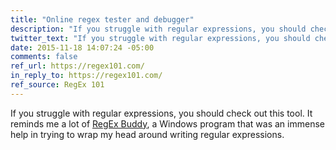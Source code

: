 ```yaml
---
title: "Online regex tester and debugger"
description: "If you struggle with regular expressions, you should check out this tool."
twitter_text: "If you struggle with regular expressions, you should check out this tool."
date: 2015-11-18 14:07:24 -05:00
comments: false
ref_url: https://regex101.com/
in_reply_to: https://regex101.com/
ref_source: RegEx 101
---
```


If you struggle with regular expressions, you should check out this tool. It reminds me a lot of [RegEx Buddy](https://www.regexbuddy.com/), a Windows program that was an immense help in trying to wrap my head around writing regular expressions.